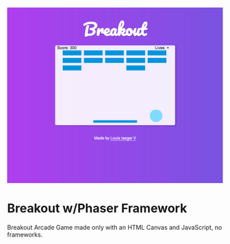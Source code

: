 [![Cover](https://github.com/louisiaegerv/Project-Images/blob/master/breakout.png)](https://louisiaegerv.github.io/breakout)
# Breakout w/Phaser Framework
Breakout Arcade Game made only with an HTML Canvas and JavaScript, no frameworks.
